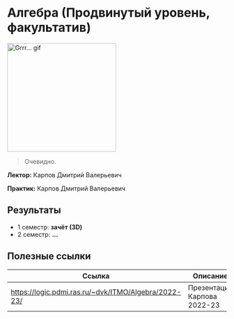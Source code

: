 # Алгебра (Продвинутый уровень, факультатив)

<img alt="Grrr... gif" src="https://github.com/maxbarsukov/itmo/blob/master/.docs/grr.gif" height="250">

> Очевидно.

**Лектор:** Карпов Дмитрий Валерьевич

**Практик:** Карпов Дмитрий Валерьевич

## Результаты

- 1 семестр: **зачёт (3D)**
- 2 семестр: **...**

## Полезные ссылки

| Ссылка | Описание |
| --- | --- |
| https://logic.pdmi.ras.ru/~dvk/ITMO/Algebra/2022-23/ | Презентации Карпова 2022-23 |
